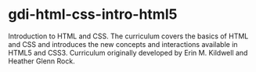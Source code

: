 gdi-html-css-intro-html5
========================

Introduction to HTML and CSS. The curriculum covers the basics of HTML and CSS and introduces the new concepts and interactions available in HTML5 and CSS3. Curriculum originally developed by Erin M. Kildwell and Heather Glenn Rock.